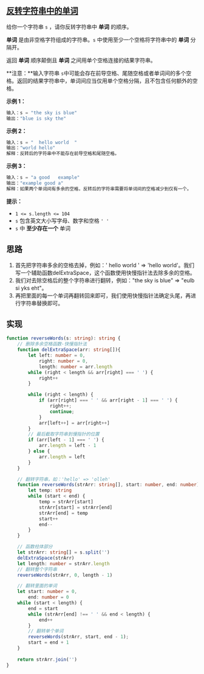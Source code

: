 ## [反转字符串中的单词](https://leetcode.cn/problems/reverse-words-in-a-string/)

给你一个字符串 `s` ，请你反转字符串中 **单词** 的顺序。

**单词** 是由非空格字符组成的字符串。`s` 中使用至少一个空格将字符串中的 **单词** 分隔开。

返回 **单词** 顺序颠倒且 **单词** 之间用单个空格连接的结果字符串。

**注意：**输入字符串 `s`中可能会存在前导空格、尾随空格或者单词间的多个空格。返回的结果字符串中，单词间应当仅用单个空格分隔，且不包含任何额外的空格。

**示例 1：**

```js
输入：s = "the sky is blue"
输出："blue is sky the"
```

**示例 2：**

```js
输入：s = "  hello world  "
输出："world hello"
解释：反转后的字符串中不能存在前导空格和尾随空格。
```

**示例 3：**

```js
输入：s = "a good   example"
输出："example good a"
解释：如果两个单词间有多余的空格，反转后的字符串需要将单词间的空格减少到仅有一个。
```

**提示：**

- `1 <= s.length <= 104`
- `s` 包含英文大小写字母、数字和空格 `' '`
- `s` 中 **至少存在一个** 单词

## 思路

1. 首先把字符串多余的空格去掉，例如：'   hello     world   ' => 'hello world'。我们写一个辅助函数delExtraSpace，这个函数使用快慢指针法去除多余的空格。
2. 我们对去除空格后的整个字符串进行翻转，例如："the sky is blue" => "eulb si yks eht"。
3. 再把里面的每一个单词再翻转回来即可，我们使用快慢指针法确定头尾，再进行字符串替换即可。

## 实现

```typescript
function reverseWords(s: string): string {
    // 删除多余空格函数-快慢指针法
    function delExtraSpace(arr: string[]){
        let left: number = 0,
            right: number = 0,
            length: number = arr.length
        while (right < length && arr[right] === ' ') {
            right++
        }

        while (right < length) {
            if (arr[right] === ' ' && arr[right - 1] === ' ') {
                right++;
                continue;
            }
            arr[left++] = arr[right++]
        }
        // 最后截取字符串到慢指针的位置
        if (arr[left - 1] === ' ') {
            arr.length = left - 1
        } else {
            arr.length = left
        }
    }

    // 翻转字符串，如：'hello' => 'olleh'
    function reverseWords(strArr: string[], start: number, end: number) {
        let temp: string
        while (start < end) {
            temp = strArr[start]
            strArr[start] = strArr[end]
            strArr[end] = temp
            start++
            end--
        }
    }

    // 函数柱体部分
    let strArr: string[] = s.split('')
    delExtraSpace(strArr)
    let length: number = strArr.length
    // 翻转整个字符串
    reverseWords(strArr, 0, length - 1)

    // 翻转里面的单词
    let start: number = 0,
        end: number = 0
    while (start < length) {
        end = start
        while (strArr[end] !== ' ' && end < length) {
            end++
        }
        // 翻转单个单词
        reverseWords(strArr, start, end - 1);
        start = end + 1
    }
    
    return strArr.join('')
}
```

